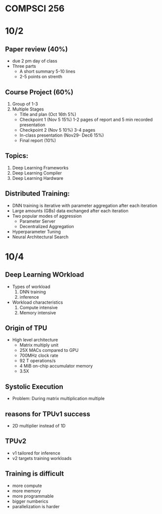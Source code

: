 # COMPSCI 256
# 10/2
## Paper review (40%)
- due 2 pm day of class
- Three parts
  - A short summary 5-10 lines
  - 2-5 points on strenth
## Course Project (60%)
1. Group of 1-3
2. Multiple Stages
   - Title and plan (Oct 16th 5%)
   - Checkpoint 1   (Nov 5 15%) 1-2 pages of report and 5 min recorded presentation
   - Checkpoint 2   (Nov 5 10%) 3-4 pages
   - In-class presentation (Nov29- Dec6 15%)
   - Final report (10%)

## Topics:
1. Deep Learning Frameworks
2. Deep Learning Compiler
3. Deep Learning Hardware

## Distributed Training:
- DNN training is iterative with parameter aggregation after each iteration
- Large amounts (GBs) data exchanged after each iteration
- Two popular modes of aggression
  - Parameter Server
  - Decentralized Aggregation
- Hyperparameter Tuning
- Neural Architectural Search

# 10/4
## Deep Learning WOrkload
- Types of workload
    1. DNN training
    2. inference
- Workload characteristics
  1. Compute intensive 
  2. Memory intensive

## Origin of TPU
- High level architecture
  - Matrix multiply unit
  - 25X MACs compared to GPU
  - 700MHz clock rate
  - 92 T operations/s
  - 4 MiB on-chip accumulator memory
  - 3.5X 

## Systolic Execution
- Problem: During matrix multiplication multiple

## reasons for TPUv1 success
- 2D multiplier instead of 1D

## TPUv2 
- v1 tailored for inference
- v2 targets training workloads

## Training is difficult 
- more compute
- more memory
- more programmable
- bigger numberics
- parallelization is harder